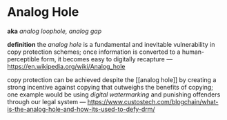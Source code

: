 # Analog Hole

**aka** _analog loophole, analog gap_

**definition** the _analog hole_ is a fundamental and inevitable vulnerability in copy protection schemes; once information is converted to a human-perceptible form, it becomes easy to digitally recapture &mdash; <https://en.wikipedia.org/wiki/Analog_hole>

copy protection can be achieved despite the [[analog hole]] by creating a strong incentive against copying that outweighs the benefits of copying; one example would be using _digital watermarking_ and punishing offenders through our legal system &mdash; <https://www.custostech.com/blogchain/what-is-the-analog-hole-and-how-its-used-to-defy-drm/>
